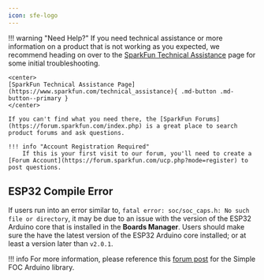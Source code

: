 ```yaml
---
icon: sfe-logo
---
```


!!! warning "Need Help?"
	If you need technical assistance or more information on a product that is not working as you expected, we recommend heading on over to the [SparkFun Technical Assistance](https://www.sparkfun.com/technical_assistanc) page for some initial troubleshooting.

	<center>
	[SparkFun Technical Assistance Page](https://www.sparkfun.com/technical_assistance){ .md-button .md-button--primary }
	</center>
	
	If you can't find what you need there, the [SparkFun Forums](https://forum.sparkfun.com/index.php) is a great place to search product forums and ask questions.
	
	!!! info "Account Registration Required"
		If this is your first visit to our forum, you'll need to create a [Forum Account](https://forum.sparkfun.com/ucp.php?mode=register) to post questions.

## ESP32 Compile Error
If users run into an error similar to, `fatal error: soc/soc_caps.h: No such file or directory`, it may be due to an issue with the version of the ESP32 Arduino core that is installed in the **Boards Manager**. Users should make sure the have the latest version of the ESP32 Arduino core installed; or at least a version later than `v2.0.1`.

!!! info
	For more information, please reference this [forum post](https://community.simplefoc.com/t/compilation-error/1700) for the Simple FOC Arduino library.